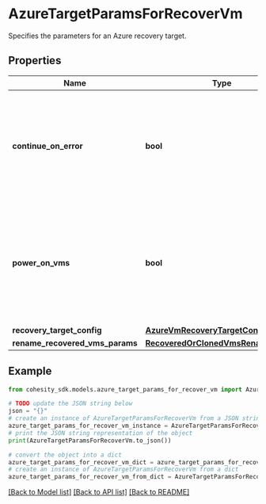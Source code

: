 # AzureTargetParamsForRecoverVm

Specifies the parameters for an Azure recovery target.

## Properties

Name | Type | Description | Notes
------------ | ------------- | ------------- | -------------
**continue_on_error** | **bool** | Specifies whether to continue recovering other vms if one of vms failed to recover. Default value is false. | [optional] 
**power_on_vms** | **bool** | Specifies whether to power on vms after recovery. If not specified, or false, recovered vms will be in powered off state. | [optional] 
**recovery_target_config** | [**AzureVmRecoveryTargetConfig**](AzureVmRecoveryTargetConfig.md) |  | [optional] 
**rename_recovered_vms_params** | [**RecoveredOrClonedVmsRenameConfig**](RecoveredOrClonedVmsRenameConfig.md) |  | [optional] 

## Example

```python
from cohesity_sdk.models.azure_target_params_for_recover_vm import AzureTargetParamsForRecoverVm

# TODO update the JSON string below
json = "{}"
# create an instance of AzureTargetParamsForRecoverVm from a JSON string
azure_target_params_for_recover_vm_instance = AzureTargetParamsForRecoverVm.from_json(json)
# print the JSON string representation of the object
print(AzureTargetParamsForRecoverVm.to_json())

# convert the object into a dict
azure_target_params_for_recover_vm_dict = azure_target_params_for_recover_vm_instance.to_dict()
# create an instance of AzureTargetParamsForRecoverVm from a dict
azure_target_params_for_recover_vm_from_dict = AzureTargetParamsForRecoverVm.from_dict(azure_target_params_for_recover_vm_dict)
```
[[Back to Model list]](../README.md#documentation-for-models) [[Back to API list]](../README.md#documentation-for-api-endpoints) [[Back to README]](../README.md)


